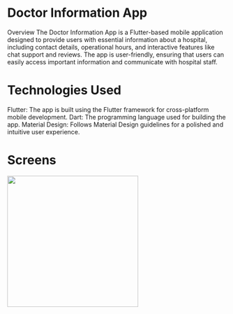 # Doctor Information App

Overview
The Doctor Information App is a Flutter-based mobile application designed to provide users with essential information about a hospital, including contact details, operational hours, and interactive features like chat support and reviews. The app is user-friendly, ensuring that users can easily access important information and communicate with hospital staff.

# Technologies Used
Flutter: The app is built using the Flutter framework for cross-platform mobile development.
Dart: The programming language used for building the app.
Material Design: Follows Material Design guidelines for a polished and intuitive user experience.


# Screens
<img src="https://github.com/user-attachments/assets/a930b409-9806-40a2-81e0-87866b3dcc1a" width="300">

